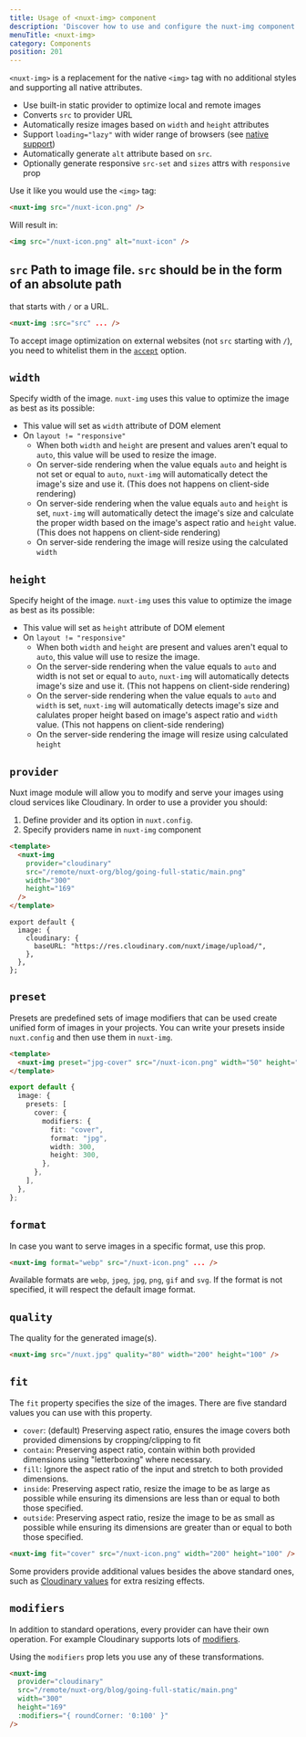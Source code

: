 ```yaml
---
title: Usage of <nuxt-img> component
description: 'Discover how to use and configure the nuxt-img component.'
menuTitle: <nuxt-img>
category: Components
position: 201
---
```


`<nuxt-img>` is a replacement for the native `<img>` tag with no additional styles and supporting all native attributes.

- Use built-in static provider to optimize local and remote images
- Converts `src` to provider URL
- Automatically resize images based on `width` and `height` attributes
- Support `loading="lazy"` with wider range of browsers (see [native support](https://caniuse.com/loading-lazy-attr))
- Automatically generate `alt` attribute based on `src`.
- Optionally generate responsive `src-set` and `sizes` attrs with `responsive` prop

Use it like you would use the `<img>` tag:

```html
<nuxt-img src="/nuxt-icon.png" />
```

Will result in:

```html
<img src="/nuxt-icon.png" alt="nuxt-icon" />
```

## `src` Path to image file. `src` should be in the form of an absolute path

that starts with `/` or a URL.

```html
<nuxt-img :src="src" ... />
```

To accept image optimization on external websites (not `src` starting with `/`), you need to whitelist them in the [`accept`](/api/options#accept) option.

## `width`

Specify width of the image.
`nuxt-img` uses this value to optimize the image as best as its possible:

- This value will set as `width` attribute of DOM element
- On `layout != "responsive"`
  - When both `width` and `height` are present and values aren't equal to `auto`, this value will be used to resize the image.
  - On server-side rendering when the value equals `auto` and height is not set or equal to `auto`, `nuxt-img` will automatically detect the image's size and use it. (This does not happens on client-side rendering)
  - On server-side rendering when the value equals `auto` and `height` is set, `nuxt-img` will automatically detect the image's size and calculate the proper width based on the image's aspect ratio and `height` value. (This does not happens on client-side rendering)
  - On server-side rendering the image will resize using the calculated `width`

## `height`

Specify height of the image.
`nuxt-img` uses this value to optimize the image as best as its possible:

- This value will set as `height` attribute of DOM element
- On `layout != "responsive"`
  - When both `width` and `height` are present and values aren't equal to `auto`, this value will use to resize the image.
  - On the server-side rendering when the value equals to `auto` and width is not set or equal to `auto`, `nuxt-img` will automatically detects image's size and use it. (This not happens on client-side rendering)
  - On the server-side rendering when the value equals to `auto` and `width` is set, `nuxt-img` will automatically detects image's size and calulates proper height based on image's aspect ratio and `width` value. (This not happens on client-side rendering)
  - On the server-side rendering the image will resize using calculated `height`

## `provider`

Nuxt image module will allow you to modify and serve your images using cloud services like Cloudinary. In order to use a provider you should:

1. Define provider and its option in `nuxt.config`.
2. Specify providers name in `nuxt-img` component

<code-group>
  <code-block label="index.vue" active>

```html
<template>
  <nuxt-img
    provider="cloudinary"
    src="/remote/nuxt-org/blog/going-full-static/main.png"
    width="300"
    height="169"
  />
</template>
```

  </code-block>
  <code-block label="nuxt.config.js">

```js{}[nuxt.config.js]
export default {
  image: {
    cloudinary: {
      baseURL: "https://res.cloudinary.com/nuxt/image/upload/",
    },
  },
};
```

  </code-block>
</code-group>

<!-- TODO: multiple providers -->
<!-- TODO: default provider -->

## `preset`

Presets are predefined sets of image modifiers that can be used create unified form of images in your projects. You can write your presets inside `nuxt.config` and then use them in `nuxt-img`.

<code-group>
  <code-block label="index.vue" active>

```html
<template>
  <nuxt-img preset="jpg-cover" src="/nuxt-icon.png" width="50" height="50" />
</template>
```

  </code-block>
  <code-block label="nuxt.config.js">

```ts
export default {
  image: {
    presets: [
      cover: {
        modifiers: {
          fit: "cover",
          format: "jpg",
          width: 300,
          height: 300,
        },
      },
    ],
  },
};
```

  </code-block>
</code-group>

## `format`

In case you want to serve images in a specific format, use this prop.

```html
<nuxt-img format="webp" src="/nuxt-icon.png" ... />
```

Available formats are `webp`, `jpeg`, `jpg`, `png`, `gif` and `svg`. If the format is not specified, it will respect the default image format.

## `quality`

The quality for the generated image(s).

```html
<nuxt-img src="/nuxt.jpg" quality="80" width="200" height="100" />
```

## `fit`

The `fit` property specifies the size of the images.
There are five standard values you can use with this property.

- `cover`: (default) Preserving aspect ratio, ensures the image covers both provided dimensions by cropping/clipping to fit
- `contain`: Preserving aspect ratio, contain within both provided dimensions using "letterboxing" where necessary.
- `fill`: Ignore the aspect ratio of the input and stretch to both provided dimensions.
- `inside`: Preserving aspect ratio, resize the image to be as large as possible while ensuring its dimensions are less than or equal to both those specified.
- `outside`: Preserving aspect ratio, resize the image to be as small as possible while ensuring its dimensions are greater than or equal to both those specified.

```html
<nuxt-img fit="cover" src="/nuxt-icon.png" width="200" height="100" />
```

<alert type="info">

Some providers provide additional values besides the above standard ones, such as [Cloudinary values](/providers/cloudinary#cloudinary-fit-values) for extra resizing effects.

</alert>

## `modifiers`

In addition to standard operations, every provider can have their own operation. For example Cloudinary supports lots of [modifiers](/providers/cloudinary#cloudinary-modifiers).

Using the `modifiers` prop lets you use any of these transformations.

```html
<nuxt-img
  provider="cloudinary"
  src="/remote/nuxt-org/blog/going-full-static/main.png"
  width="300"
  height="169"
  :modifiers="{ roundCorner: '0:100' }"
/>
```
